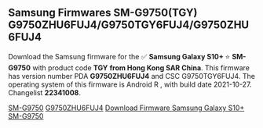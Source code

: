 <h2>Samsung Firmwares SM-G9750(TGY) G9750ZHU6FUJ4/G9750TGY6FUJ4/G9750ZHU6FUJ4</h2>
Download the Samsung firmware for the ✅ <strong>Samsung Galaxy S10+ </strong> ⭐ <strong>SM-G9750</strong> with product code <strong>TGY</strong> <strong> from Hong Kong SAR China</strong>. This firmware has version number PDA <strong>G9750ZHU6FUJ4</strong> and CSC G9750TGY6FUJ4. The operating system of this firmware is Android R , with build date 2021-10-27. Changelist <strong>22341008</strong>.


[SM-G9750](https://samfirm.shop/samsung/model/SM-G9750)
[G9750ZHU6FUJ4](https://samfirm.shop/samsung/pda/G9750ZHU6FUJ4)
[Download Firmware Samsung Galaxy S10+ SM-G9750](https://samfirm.shop/samsung/firmware/468991)
